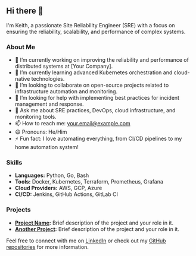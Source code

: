 ## Hi there 👋

I'm Keith, a passionate Site Reliability Engineer (SRE) with a focus on ensuring the reliability, scalability, and performance of complex systems.

### About Me

- 🔭 I’m currently working on improving the reliability and performance of distributed systems at [Your Company].
- 🌱 I’m currently learning advanced Kubernetes orchestration and cloud-native technologies.
- 👯 I’m looking to collaborate on open-source projects related to infrastructure automation and monitoring.
- 🤔 I’m looking for help with implementing best practices for incident management and response.
- 💬 Ask me about SRE practices, DevOps, cloud infrastructure, and monitoring tools.
- 📫 How to reach me: [your.email@example.com](mailto:your.email@example.com)
- 😄 Pronouns: He/Him
- ⚡ Fun fact: I love automating everything, from CI/CD pipelines to my home automation system!

### Skills

- **Languages:** Python, Go, Bash
- **Tools:** Docker, Kubernetes, Terraform, Prometheus, Grafana
- **Cloud Providers:** AWS, GCP, Azure
- **CI/CD:** Jenkins, GitHub Actions, GitLab CI

### Projects

- **[Project Name](link-to-project):** Brief description of the project and your role in it.
- **[Another Project](link-to-project):** Brief description of the project and your role in it.

Feel free to connect with me on [LinkedIn](https://www.linkedin.com/in/sevillakeithbryan) or check out my [GitHub repositories](https://github.com/toolkeith) for more information.